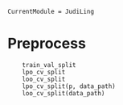 ```@meta
CurrentModule = JudiLing
```

# Preprocess

```@docs
    train_val_split
    lpo_cv_split
    loo_cv_split
    lpo_cv_split(p, data_path)
    loo_cv_split(data_path)
```